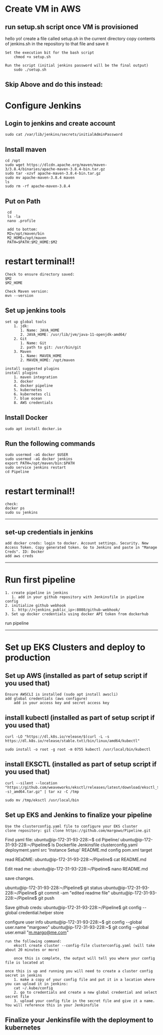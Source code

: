 # Create VM in AWS

## run setup.sh script once VM is provisioned

hello yo!
    create a file called setup.sh in the current directory
    copy contents of jenkins.sh in the repository to that file and save it
    
    Set the execution bit for the bash script
        chmod +x setup.sh
    
    Run the script (initial jenkins password will be the final output)
        sudo ./setup.sh

## Skip Above and do this instead:

# Configure Jenkins

## Login to jenkins and create account

    sudo cat /var/lib/jenkins/secrets/initialAdminPassword
    
  ## Install maven
  
    cd /opt
    sudo wget https://dlcdn.apache.org/maven/maven-3/3.8.4/binaries/apache-maven-3.8.4-bin.tar.gz
    sudo tar -xzvf apache-maven-3.8.4-bin.tar.gz
    sudo mv apache-maven-3.8.4 maven
    ls
    sudo rm -rf apache-maven-3.8.4
    
  ## Put on Path
    
     cd
     ls -la
     nano .profile
     
     add to bottom:  
     M2=/opt/maven/bin
     M2_HOME=/opt/maven
     PATH=$PATH:$M2_HOME:$M2

# restart terminal!!

    Check to ensure directory saved:
    $M2
    $M2_HOME
    
    Check Maven version:
    mvn --version
    
## Set up jenkins tools

    set up global tools
        1. jdk: 
           1. Name: JAVA_HOME
           2. JAVA_HOME: /usr/lib/jvm/java-11-openjdk-amd64/
        2. Git
           1. Name: Git
           2. path to git: /usr/bin/git
        3. Maven
           1. Name: MAVEN_HOME
           2. MAVEN_HOME: /opt/maven   
    
    install suggested plugins
    install plugins
        1. maven integration
        3. docker
        4. docker pipeline
        5. kubernetes
        6. kubernetes cli
        7. blue ocean
        8. AWS credentials
        
## Install Docker
    sudo apt install docker.io

## Run the following commands

    sudo usermod -aG docker $USER
    sudo usermod -aG docker jenkins
    export PATH=/opt/maven/bin:$PATH
    sudo service jenkins restart
    cd Pipeline

# restart terminal!!

    check: 
    docker ps
    sudo su jenkins

___

## set-up credentials in jenkins

    add docker creds: login to docker. Account settings. Security. New Access Token. Copy generated token. Go to Jenkins and paste in "Manage Creds". ID: Docker
    add aws creds

___

# Run first pipeline

    1. create pipeline in jenkins
       1. add in your github repository with Jenkinsfile in pipeline config
    2. initialize github webhook  
       1. http://<jenkins_public_ip>:8080/github-webhook/
    3. Set up docker credentials using docker API token from dockerhub

run pipeline
___
# Set up EKS Clusters and deploy to production

## Set up AWS (installed as part of setup script if you used that)

    Ensure AWSCLI is installed (sudo apt install awscli)
    add global credentials (aws configure)
        add in your access key and secret access key

## install kubectl (installed as part of setup script if you used that)

    curl -LO "https://dl.k8s.io/release/$(curl -L -s https://dl.k8s.io/release/stable.txt)/bin/linux/amd64/kubectl"

    sudo install -o root -g root -m 0755 kubectl /usr/local/bin/kubectl
    
## install EKSCTL (installed as part of setup script if you used that)

    curl --silent --location "https://github.com/weaveworks/eksctl/releases/latest/download/eksctl_$(uname -s)_amd64.tar.gz" | tar xz -C /tmp

    sudo mv /tmp/eksctl /usr/local/bin

## Set up EKS and Jenkins to finalize your pipeline 

    Use the clusterconfig.yaml file to configure your EKS cluster 
    clone repository: git clone https://github.com/margowo/Pipeline.git

Find yaml file: 
ubuntu@ip-172-31-93-228:~$ cd Pipeline/
ubuntu@ip-172-31-93-228:~/Pipeline$ ls
 Dockerfile        Jenkinsfile   clusterconfig.yaml   deployment.yaml   src
'Instance Setup'   README.md     config               pom.xml           target

read REaDME:
ubuntu@ip-172-31-93-228:~/Pipeline$ cat README.md

Edit read me:
ubuntu@ip-172-31-93-228:~/Pipeline$ nano README.md

save changes.

ubuntu@ip-172-31-93-228:~/Pipeline$ git status
ubuntu@ip-172-31-93-228:~/Pipeline$ git commit -am "edited readme file"
ubuntu@ip-172-31-93-228:~/Pipeline$ git push

Save github creds:
ubuntu@ip-172-31-93-228:~/Pipeline$ git config --global credential.helper store

configure user info
ubuntu@ip-172-31-93-228:~$ git config --global user.name "margowo"
ubuntu@ip-172-31-93-228:~$ git config --global user.email "m.margo@me.com"
    
    run the following command:
        eksctl create cluster --config-file clusterconfig.yaml (will take about 20 minutes or more)
        
        once this is complete, the output will tell you where your config file is located at
    
    once this is up and running you will need to create a cluster config secret in jenkins
        1. make a copy of your config file and put it in a location where you can upload it in jenkins:
        cat ~/.kube/config
        2. go to credentials and create a new global credential and select secret file
        3. upload your config file in the secret file and give it a name.  You will reference this in your Jenkinsfile

## Finalize your Jenkinsfile with the deployment to kubernetes

